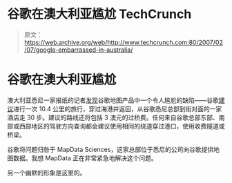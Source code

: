 # 谷歌在澳大利亚尴尬 TechCrunch

> 原文：<https://web.archive.org/web/http://www.techcrunch.com:80/2007/02/07/google-embarrassed-in-australia/>

# 谷歌在澳大利亚尴尬

澳大利亚悉尼一家报纸的记者[发现](https://web.archive.org/web/20220929194757/http://www.smh.com.au/news/web/googles-step-in-the-wrong-direction/2007/02/07/1170524144806.html)谷歌地图产品中一个令人尴尬的缺陷——谷歌[建议](https://web.archive.org/web/20220929194757/http://maps.google.com.au/maps?f=d&hl=en&saddr=200+Sussex+Street,+Sydney,+NSW&daddr=201+Sussex+Street,+Sydney,+NSW&sll=-25.335448,135.745076&sspn=51.766813,81.738281&ie=UTF8&om=1&z=14&ll=-33.851457,151.21479&spn=0.047758,0.079823)进行一次 10.4 公里的旅行，穿过海港并返回，从谷歌悉尼总部到街对面的一家酒店走 30 步。建议的路线还将包括 3 澳元的过桥费。任何来自谷歌总部东部、南部或西部地区的驾驶方向查询都会建议使用相同的绕道穿过港口，使用收费隧道或桥梁。

谷歌将问题归咎于 MapData Sciences，这家总部位于悉尼的公司向谷歌提供地图数据。我想 MapData 正在非常紧急地解决这个问题。

另一个幽默的形象是这里的。